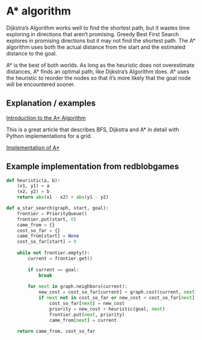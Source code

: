 # A* algorithm

Dijkstra’s Algorithm works well to find the shortest path, but it wastes time exploring in directions that aren’t promising. Greedy Best First Search explores in promising directions but it may not find the shortest path. The A* algorithm uses both the actual distance from the start and the estimated distance to the goal.

A* is the best of both worlds. As long as the heuristic does not overestimate distances, A* finds an optimal path, like Dijkstra’s Algorithm does. A* uses the heuristic to reorder the nodes so that it’s more likely that the goal node will be encountered sooner.

## Explanation / examples

[Introduction to the A* Algorithm](https://www.redblobgames.com/pathfinding/a-star/introduction.html)

This is a great article that describes BFS, Dijkstra and A* in detail with Python implementations for a grid.

[Implementation of A*](https://www.redblobgames.com/pathfinding/a-star/implementation.html)

## Example implementation from redblobgames

```python
def heuristic(a, b):
    (x1, y1) = a
    (x2, y2) = b
    return abs(x1 - x2) + abs(y1 - y2)

def a_star_search(graph, start, goal):
    frontier = PriorityQueue()
    frontier.put(start, 0)
    came_from = {}
    cost_so_far = {}
    came_from[start] = None
    cost_so_far[start] = 0
    
    while not frontier.empty():
        current = frontier.get()
        
        if current == goal:
            break
        
        for next in graph.neighbors(current):
            new_cost = cost_so_far[current] + graph.cost(current, next)
            if next not in cost_so_far or new_cost < cost_so_far[next]:
                cost_so_far[next] = new_cost
                priority = new_cost + heuristic(goal, next)
                frontier.put(next, priority)
                came_from[next] = current
    
    return came_from, cost_so_far
```


